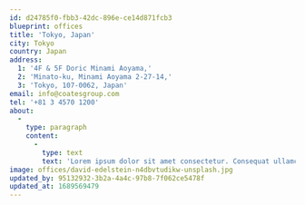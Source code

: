 ```yaml
---
id: d24785f0-fbb3-42dc-896e-ce14d871fcb3
blueprint: offices
title: 'Tokyo, Japan'
city: Tokyo
country: Japan
address:
  1: '4F & 5F Doric Minami Aoyama,'
  2: 'Minato-ku, Minami Aoyama 2-27-14,'
  3: 'Tokyo, 107-0062, Japan'
email: info@coatesgroup.com
tel: '+81 3 4570 1200'
about:
  -
    type: paragraph
    content:
      -
        type: text
        text: 'Lorem ipsum dolor sit amet consectetur. Consequat ullamcorper lorem nunc nulla. In etiam ac pellentesque egestas nunc diam. Egestas aliquet neque elementum quisque luctus ac dolor suscipit. Tellus sed lorem ridiculus cras. Amet quis mattis feugiat bibendum turpis iaculis ornare. Tristique dolor leo suscipit felis amet elit. Facilisi elementum libero amet magna nibh viverra. At ut iaculis nullam non quam blandit laoreet aliquam. Amet ut porta diam eros nunc commodo pharetra. A duis in integer dictum.'
image: offices/david-edelstein-n4dbvtudikw-unsplash.jpg
updated_by: 95132932-3b2a-4a4c-97b8-7f062ce5478f
updated_at: 1689569479
---
```

